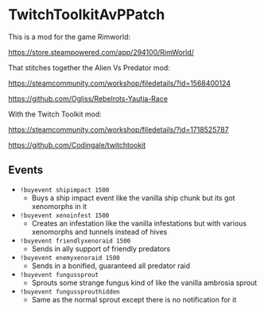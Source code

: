 # TwitchToolkitAvPPatch

This is a mod for the game Rimworld:

https://store.steampowered.com/app/294100/RimWorld/



That stitches together the Alien Vs Predator mod:

https://steamcommunity.com/workshop/filedetails/?id=1568400124

https://github.com/Ogliss/Rebelrots-Yautja-Race



With the Twitch Toolkit mod:

https://steamcommunity.com/workshop/filedetails/?id=1718525787

https://github.com/Codingale/twitchtookit

## Events

- `!buyevent shipimpact 1500`
  - Buys a ship impact event like the vanilla ship chunk but its got xenomorphs in it
- `!buyevent xenoinfest 1500`
  - Creates an infestation like the vanilla infestations but with various xenomorphs and tunnels instead of hives
- `!buyevent friendlyxenoraid 1500`
  - Sends in ally support of friendly predators
- `!buyevent enemyxenoraid 1500`
  - Sends in a bonified, guaranteed all predator raid
- `!buyevent fungussprout`
  - Sprouts some strange fungus kind of like the vanilla ambrosia sprout
- `!buyevent fungussprouthidden`
  - Same as the normal sprout except there is no notification for it
